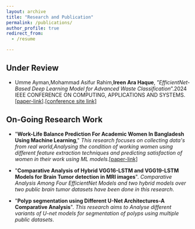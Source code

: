 ```yaml
---
layout: archive
title: "Research and Publication"
permalink: /publications/
author_profile: true
redirect_from:
  - /resume

---
```







## Under Review

* Umme Ayman,Mohammad Asifur Rahim,**Ireen Ara Haque**, ”_EfficientNet-Based Deep Learning Model for Advanced Waste Classification_”.2024 IEEE CONFERENCE ON COMPUTING, APPLICATIONS
AND SYSTEMS.[[paper-link]](https://ireen-46.github.io/Ireen.github.io//files/waste.pdf).[[conference site link]](https://www.compasconf.org/)



## On-Going Research Work
* "**Work-Life Balance Prediction For Academic Women In Bangladesh Using Machine Learning**,"
_This research focuses on collecting data's from real world,Analysing the condition of working women using different feature extraction techniques and predicting satisfaction of women in their work using ML models_.[[paper-link]](https://ireen-46.github.io/Ireen.github.io//files/Thesis_paper.pdf)

* "**Comparative Analysis of Hybrid VGG16-LSTM and VGG19-LSTM Models for Brain Tumor detection in MRI images**". 
_Comparative Analysis Among Four EfficientNet Models and two hybrid models over two public brain tumor datasets have been done in this research_.  

* "**Polyp segmentation using Different U-Net Architectures-A Comparative Analysis**".
_This research aims to Analyse different variants of U-net models for segmentation of polyps using multiple public datasets_.


